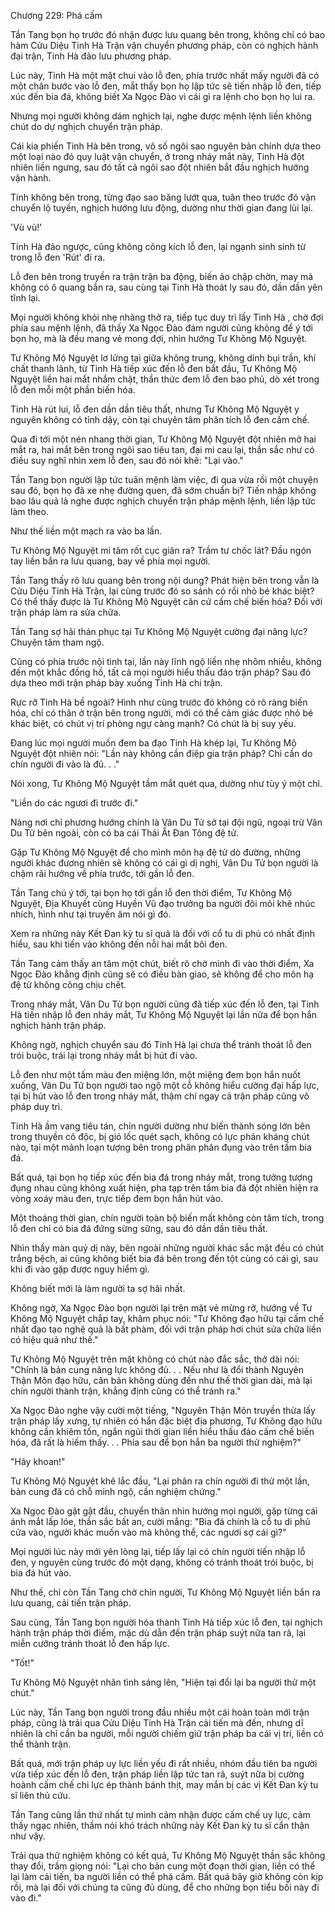 




Chương 229: Phá cấm


Tần Tang bọn họ trước đó nhận được lưu quang bên trong, không chỉ có bao hàm Cửu Diệu Tinh Hà Trận vận chuyển phương pháp, còn có nghịch hành đại trận, Tinh Hà đảo lưu phương pháp.

Lúc này, Tinh Hà một mặt chui vào lỗ đen, phía trước nhất mấy người đã có một chân bước vào lỗ đen, mắt thấy bọn họ lập tức sẽ tiến nhập lỗ đen, tiếp xúc đến bia đá, không biết Xa Ngọc Đào vì cái gì ra lệnh cho bọn họ lui ra.

Nhưng mọi người không dám nghịch lại, nghe được mệnh lệnh liền không chút do dự nghịch chuyển trận pháp.

Cái kia phiến Tinh Hà bên trong, vô số ngôi sao nguyên bản chính dựa theo một loại nào đó quy luật vận chuyển, ở trong nháy mắt này, Tinh Hà đột nhiên liền ngưng, sau đó tất cả ngôi sao đột nhiên bắt đầu nghịch hướng vận hành.

Tinh không bên trong, từng đạo sao băng lướt qua, tuân theo trước đó vận chuyển lộ tuyến, nghịch hướng lưu động, dường như thời gian đang lùi lại.

'Vù vù!'

Tinh Hà đảo ngược, cũng không công kích lỗ đen, lại ngạnh sinh sinh từ trong lỗ đen 'Rút' đi ra.

Lỗ đen bên trong truyền ra trận trận ba động, biến ảo chập chờn, may mà không có ô quang bắn ra, sau cùng tại Tinh Hà thoát ly sau đó, dần dần yên tĩnh lại.

Mọi người không khỏi nhẹ nhàng thở ra, tiếp tục duy trì lấy Tinh Hà , chờ đợi phía sau mệnh lệnh, đã thấy Xa Ngọc Đào đám người cũng không để ý tới bọn họ, mà là đều mang vẻ mong đợi, nhìn hướng Tư Không Mộ Nguyệt.

Tư Không Mộ Nguyệt lơ lửng tại giữa không trung, không dính bụi trần, khí chất thanh lãnh, từ Tinh Hà tiếp xúc đến lỗ đen bắt đầu, Tư Không Mộ Nguyệt liền hai mắt nhắm chặt, thần thức đem lỗ đen bao phủ, dò xét trong lỗ đen mỗi một phần biến hóa.

Tinh Hà rút lui, lỗ đen dần dần tiêu thất, nhưng Tư Không Mộ Nguyệt y nguyên không có tỉnh dậy, còn tại chuyên tâm phân tích lỗ đen cấm chế.

Qua đi tới một nén nhang thời gian, Tư Không Mộ Nguyệt đột nhiên mở hai mắt ra, hai mắt bên trong ngôi sao tiêu tan, đại mi cau lại, thần sắc như có điều suy nghĩ nhìn xem lỗ đen, sau đó nói khẽ: "Lại vào."

Tần Tang bọn người lập tức tuân mệnh làm việc, đi qua vừa rồi một chuyện sau đó, bọn họ đã xe nhẹ đường quen, đã sớm chuẩn bị? Tiến nhập không bao lâu quả là nghe được nghịch chuyển trận pháp mệnh lệnh, liền lập tức làm theo.

Như thế liền một mạch ra vào ba lần.

Tư Không Mộ Nguyệt mi tâm rốt cục giãn ra? Trầm tư chốc lát? Đầu ngón tay liền bắn ra lưu quang, bay về phía mọi người.

Tần Tang thấy rõ lưu quang bên trong nội dung? Phát hiện bên trong vẫn là Cửu Diệu Tinh Hà Trận, lại cùng trước đó so sánh có rồi nhỏ bé khác biệt? Có thể thấy được là Tư Không Mộ Nguyệt căn cứ cấm chế biến hóa? Đối với trận pháp làm ra sửa chữa.

Tần Tang sợ hãi thán phục tại Tư Không Mộ Nguyệt cường đại năng lực? Chuyên tâm tham ngộ.

Cũng có phía trước nội tình tại, lần này lĩnh ngộ liền nhẹ nhõm nhiều, không đến một khắc đồng hồ, tất cả mọi người hiểu thấu đáo trận pháp? Sau đó dựa theo mới trận pháp bày xuống Tinh Hà chi trận.

Rực rỡ Tinh Hà bề ngoài? Hình như cùng trước đó không có rõ ràng biến hóa, chỉ có thân ở trận bên trong người, mới có thể cảm giác được nhỏ bé khác biệt, có chút vị trí phòng ngự càng mạnh? Có chút là bị suy yếu.

Đang lúc mọi người muốn đem ba đạo Tinh Hà khép lại, Tư Không Mộ Nguyệt đột nhiên nói: "Lần này không cần điệp gia trận pháp? Chỉ cần do chín người đi vào là đủ. . ."

Nói xong, Tư Không Mộ Nguyệt tầm mắt quét qua, dường như tùy ý một chỉ.

"Liền do các ngươi đi trước đi."

Nàng nơi chỉ phương hướng chính là Vân Du Tử sở tại đội ngũ, ngoại trừ Vân Du Tử bên ngoài, còn có ba cái Thái Ất Đan Tông đệ tử.

Gặp Tư Không Mộ Nguyệt để cho mình môn hạ đệ tử dò đường, những người khác đương nhiên sẽ không có cái gì dị nghị, Vân Du Tử bọn người là chậm rãi hướng về phía trước, tới gần lỗ đen.

Tần Tang chú ý tới, tại bọn họ tới gần lỗ đen thời điểm, Tư Không Mộ Nguyệt, Địa Khuyết cùng Huyền Vũ đạo trưởng ba người đôi môi khẽ nhúc nhích, hình như tại truyền âm nói gì đó.

Xem ra những này Kết Đan kỳ tu sĩ quả là đối với cổ tu di phủ có nhất định hiểu, sau khi tiến vào không đến nỗi hai mắt bôi đen.

Tần Tang cảm thấy an tâm một chút, biết rõ chờ mình đi vào thời điểm, Xa Ngọc Đào khẳng định cũng sẽ có điều bàn giao, sẽ không để cho môn hạ đệ tử không công chịu chết.

Trong nháy mắt, Vân Du Tử bọn người cũng đã tiếp xúc đến lỗ đen, tại Tinh Hà tiến nhập lỗ đen nháy mắt, Tư Không Mộ Nguyệt lại lần nữa để bọn hắn nghịch hành trận pháp.

Không ngờ, nghịch chuyển sau đó Tinh Hà lại chưa thể tránh thoát lỗ đen trói buộc, trái lại trong nháy mắt bị hút đi vào.

Lỗ đen như một tấm màu đen miệng lớn, một miệng đem bọn hắn nuốt xuống, Vân Du Tử bọn người tao ngộ một cỗ không hiểu cường đại hấp lực, tại bị hút vào lỗ đen trong nháy mắt, thậm chí ngay cả trận pháp cũng vô pháp duy trì.

Tinh Hà ầm vang tiêu tán, chín người dường như biến thành sóng lớn bên trong thuyền cô độc, bị gió lốc quét sạch, không có lực phản kháng chút nào, tại một mảnh loạn tượng bên trong phân phân đụng vào trên tấm bia đá.

Bất quá, tại bọn họ tiếp xúc đến bia đá trong nháy mắt, trong tưởng tượng đụng nhau cũng không xuất hiện, pha tạp trên tấm bia đá đột nhiên hiện ra vòng xoáy màu đen, trực tiếp đem bọn hắn hút vào.

Một thoáng thời gian, chín người toàn bộ biến mất không còn tăm tích, trong lỗ đen chỉ có bia đá đứng sừng sững, sau đó dần dần tiêu thất.

Nhìn thấy màn quỷ dị này, bên ngoài những người khác sắc mặt đều có chút trắng bệch, ai cũng không biết bia đá bên trong đến tột cùng có cái gì, sau khi đi vào gặp được nguy hiểm gì.

Không biết mới là làm người ta sợ hãi nhất.

Không ngờ, Xa Ngọc Đào bọn người lại trên mặt vẻ mừng rỡ, hướng về Tư Không Mộ Nguyệt chắp tay, khâm phục nói: "Tư Không đạo hữu tại cấm chế nhất đạo tạo nghệ quả là bất phàm, đối với trận pháp hơi chút sửa chữa liền có hiệu quả như thế."

Tư Không Mộ Nguyệt trên mặt không có chút nào đắc sắc, thở dài nói: "Chính là bản cung năng lực không đủ. . . Nếu như là đổi thành Nguyên Thận Môn đạo hữu, căn bản không dùng đến như thế thời gian dài, mà lại chín người thành trận, khẳng định cũng có thể tránh ra."

Xa Ngọc Đào nghe vậy cười một tiếng, "Nguyên Thận Môn truyền thừa lấy trận pháp lấy xưng, tự nhiên có hắn đặc biệt địa phương, Tư Không đạo hữu không cần khiêm tốn, ngắn ngủi thời gian liền hiểu thấu đáo cấm chế biến hóa, đã rất là hiếm thấy. . . Phía sau để bọn hắn ba người thử nghiệm?"

"Hãy khoan!"

Tư Không Mộ Nguyệt khẽ lắc đầu, "Lại phân ra chín người đi thử một lần, bản cung đã có chỗ minh ngộ, cần nghiệm chứng."

Xa Ngọc Đào gật gật đầu, chuyển thân nhìn hướng mọi người, gặp từng cái ánh mắt lấp lóe, thần sắc bất an, cười mắng: "Bia đá chính là cổ tu di phủ cửa vào, người khác muốn vào mà không thể, các ngươi sợ cái gì?"

Mọi người lúc này mới yên lòng lại, tiếp lấy lại có chín người tiến nhập lỗ đen, y nguyên cùng trước đó một dạng, không có tránh thoát trói buộc, bị bia đá hút vào.

Như thế, chỉ còn Tần Tang chờ chín người, Tư Không Mộ Nguyệt liền bắn ra lưu quang, cải tiến trận pháp.

Sau cùng, Tần Tang bọn người hóa thành Tinh Hà tiếp xúc lỗ đen, tại nghịch hành trận pháp thời điểm, mặc dù dẫn đến trận pháp suýt nữa tan rã, lại miễn cưỡng tránh thoát lỗ đen hấp lực.

"Tốt!"

Tư Không Mộ Nguyệt nhãn tình sáng lên, "Hiện tại đổi lại ba người thử một chút."

Lúc này, Tần Tang bọn người trong đầu nhiều một cái hoàn toàn mới trận pháp, cũng là trải qua Cửu Diệu Tinh Hà Trận cải tiến mà đến, nhưng dĩ nhiên là chỉ cần ba người, mỗi người chiếm giữ trận pháp ba cái vị trí, liền có thể thành trận.

Bất quá, mới trận pháp uy lực liền yếu đi rất nhiều, nhóm đầu tiên ba người vừa tiếp xúc đến lỗ đen, trận pháp liền lập tức tan rã, suýt nữa bị cường hoành cấm chế chi lực ép thành bánh thịt, may mắn bị các vị Kết Đan kỳ tu sĩ liên thủ cứu.

Tần Tang cũng lần thứ nhất tự mình cảm nhận được cấm chế uy lực, cảm thấy ngạc nhiên, thầm nói khó trách những này Kết Đan kỳ tu sĩ cẩn thận như vậy.

Trải qua thử nghiệm không có kết quả, Tư Không Mộ Nguyệt thần sắc không thay đổi, trầm giọng nói: "Lại cho bản cung một đoạn thời gian, liền có thể lại làm cải tiến, ba người liền có thể phá cấm. Bất quá bây giờ không còn kịp rồi, mà lại đối với chúng ta cũng đủ dùng, để cho những bọn tiểu bối này đi vào đi."





